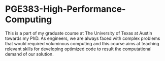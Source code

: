 # PGE383-High-Performance-Computing
This is a part of my graduate course at The University of Texas at Austin towards my PhD. As engineers, we are always faced with complex problems that would required voluminous computing and this course aims at teaching relevant skills for developing optimized code to result the computational demand of our solution.

